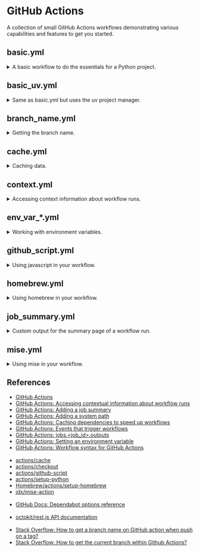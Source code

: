 # GitHub Actions

A collection of small GitHub Actions workflows demonstrating various capabilities and features to get you started.

## basic.yml

<details>

<summary>A basic workflow to do the essentials for a Python project.</summary>

<br/>If you're unfamiliar with GitHub Actions this will help you get started quickly.

- Runs when changes are pushed
- Runs on a schedule
- Can be run manually from the GitHub UI
- Uses `actions/checkout`
- Uses `actions/setup-python` with pip cache
- Installs `requirements.txt` and runs a simple test
- Includes `dependabot.yml` to automatically check for package updates

See the [workflow](.github/workflows/basic.yml).

</details>

## basic_uv.yml

<details>

<summary>Same as basic.yml but uses the uv project manager.</summary>

<br/>

See the [workflow](.github/workflows/basic_uv.yml).

</details>

## branch_name.yml

<details>

<summary>Getting the branch name.</summary>

<br/>This is a common CI operation. Surprisingly, there's no pre-defined way to get it in GitHub Actions.

This demo shows the simplest way without using 3rd party actions or other tools.

It works in most cases, but there are some quirks.

For example, if your commit is tagged this method will return the tag instead of the branch name. See SO link in the references for details.

You may also get an unexpected result depending on the event that triggered the workflow. This demo is set to trigger on `pull_request` and on `push` to illustrate this behavior.

- Shows various `github` context properties that may or may not contain the branch name
- Sets branch name to the top level `env` so it can be accessed by the entire workflow

See the [workflow](.github/workflows/branch_name.yml).

</details>

## cache.yml

<details>

<summary>Caching data.</summary>

<br/>You can cache files, directories, or a combination of them. If you want to test for a cache hit, keep in mind that it only occurs if it matches the primary cache `key`. A partial match on `restore-keys` is still considered a cache miss.

- Uses `actions/cache`

See the [workflow](.github/workflows/cache.yml).

</details>

## context.yml

<details>

<summary>Accessing context information about workflow runs.</summary>

<br/>You can access various contexts about the workflow run, which can be helpful for debugging workflow errors or bugs. Be careful as it has the potential to output sensitive information.

See the [workflow](.github/workflows/context.yml).

</details>

## env_var_*.yml

<details>

<summary>Working with environment variables.</summary>

<br/>Environment variables and their scopes work as you'd expect in GitHub Actions.

They're also fairly self-contained, so any changes you make are isolated to the job you're in.

One quirk that can cause confusion is the fact that environment variables defined within a step aren't accessible until the next step.

See the workflows:
- [Reading](.github/workflows/env_var_read.yml)
- [Writing](.github/workflows/env_var_write.yml)
- [Passing](.github/workflows/env_var_pass.yml)
- [System PATH](.github/workflows/env_var_path.yml)

</details>

## github_script.yml

<details>

<summary>Using javascript in your workflow.</summary>

<br/>GitHub provides an action that lets you easily write javascript directly in your workflow.

The action also includes an object with the current workflow context, references to other useful packages, and it's a pre-authenticated octokit/rest.js client.

- Uses `actions/github-script`

See the [workflow](.github/workflows/github_script.yml).

</details>

## homebrew.yml

<details>

<summary>Using homebrew in your workflow.</summary>

<br/>Leverage the convenience of homebrew to install applications on GitHub Actions runners.

- Uses `Homebrew/actions/setup-homebrew`

See the [workflow](.github/workflows/homebrew.yml).

</details>

## job_summary.yml

<details>

<summary>Custom output for the summary page of a workflow run.</summary>

<br/>You can set custom Markdown for each job so it will be displayed on the summary page of a workflow run. Job summaries support GitHub flavored Markdown, and you can add your Markdown content for a step to the `GITHUB_STEP_SUMMARY` environment file.

When a job finishes, the summaries for all steps in a job are grouped together into a single job summary and are shown on the workflow run summary page. If multiple jobs generate summaries, the job summaries are ordered by job completion time.

Job summaries are isolated between steps and each step is restricted to a maximum size of 1MB. A maximum of 20 job summaries from steps are displayed per job.

See the [workflow](.github/workflows/job_summary.yml).

</details>

## mise.yml

<details>

<summary>Using mise in your workflow.</summary>

<br/>The polyglot tool version manager.

- Uses `jdx/mise-action`

See the [workflow](.github/workflows/mise.yml).

</details>

## References

- [GitHub Actions](https://docs.github.com/en/actions)
- [GitHub Actions: Accessing contextual information about workflow runs](https://docs.github.com/en/actions/writing-workflows/choosing-what-your-workflow-does/contexts)
- [GitHub Actions: Adding a job summary](https://docs.github.com/en/actions/writing-workflows/choosing-what-your-workflow-does/workflow-commands-for-github-actions#adding-a-job-summary)
- [GitHub Actions: Adding a system path](https://docs.github.com/en/actions/writing-workflows/choosing-what-your-workflow-does/workflow-commands-for-github-actions#adding-a-system-path)
- [GitHub Actions: Caching dependencies to speed up workflows](https://docs.github.com/en/actions/writing-workflows/choosing-what-your-workflow-does/caching-dependencies-to-speed-up-workflows)
- [GitHub Actions: Events that trigger workflows](https://docs.github.com/en/actions/writing-workflows/choosing-when-your-workflow-runs/events-that-trigger-workflows)
- [GitHub Actions: jobs.<job_id>.outputs](https://docs.github.com/en/actions/writing-workflows/workflow-syntax-for-github-actions#jobsjob_idoutputs)
- [GitHub Actions: Setting an environment variable](https://docs.github.com/en/actions/writing-workflows/choosing-what-your-workflow-does/workflow-commands-for-github-actions#setting-an-environment-variable)
- [GitHub Actions: Workflow syntax for GitHub Actions](https://docs.github.com/en/actions/writing-workflows/workflow-syntax-for-github-actions)
<br/><br/>
- [actions/cache](https://github.com/actions/cache)
- [actions/checkout](https://github.com/actions/checkout)
- [actions/github-script](https://github.com/actions/github-script)
- [actions/setup-python](https://github.com/actions/setup-python)
- [Homebrew/actions/setup-homebrew](https://github.com/Homebrew/actions/tree/master/setup-homebrew)
- [jdx/mise-action](https://github.com/jdx/mise-action)
<br/><br/>
- [GitHub Docs: Dependabot options reference](https://docs.github.com/en/code-security/dependabot/working-with-dependabot/dependabot-options-reference)
<br/><br/>
- [octokit/rest.js API documentation](https://octokit.github.io/rest.js)
<br/><br/>
- [Stack Overflow: How to get a branch name on GitHub action when push on a tag?](https://stackoverflow.com/q/63745613)
- [Stack Overflow: How to get the current branch within Github Actions?](https://stackoverflow.com/q/58033366/808678)

